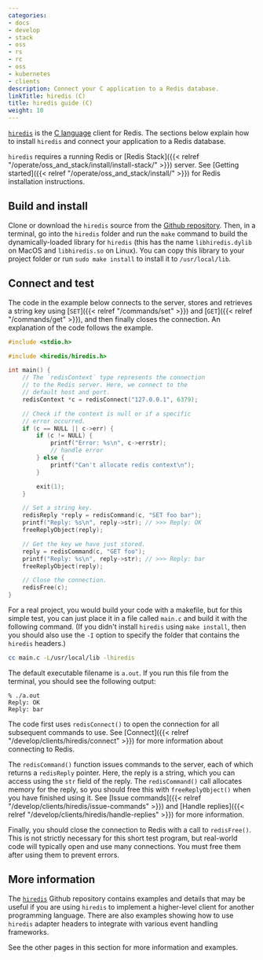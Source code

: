 ```yaml
---
categories:
- docs
- develop
- stack
- oss
- rs
- rc
- oss
- kubernetes
- clients
description: Connect your C application to a Redis database.
linkTitle: hiredis (C)
title: hiredis guide (C)
weight: 10
---
```


[`hiredis`](https://github.com/redis/hiredis) is the
[C language](https://en.wikipedia.org/wiki/C_(programming_language))
client for Redis.
The sections below explain how to install `hiredis` and connect your application
to a Redis database.

`hiredis` requires a running Redis or [Redis Stack]({{< relref "/operate/oss_and_stack/install/install-stack/" >}}) server. See [Getting started]({{< relref "/operate/oss_and_stack/install/" >}}) for Redis installation instructions.

## Build and install

Clone or download the `hiredis` source from the [Github repository](https://github.com/redis/hiredis).
Then, in a terminal, go into the `hiredis` folder and run the `make` command to build
the dynamically-loaded library for `hiredis` (this has the name `libhiredis.dylib` on
MacOS and `libhiredis.so` on Linux). You can copy this library to your
project folder or run `sudo make install` to install it to `/usr/local/lib`.

## Connect and test

The code in the example below connects to the server, stores and retrieves
a string key using [`SET`]({{< relref "/commands/set" >}}) and
[`GET`]({{< relref "/commands/get" >}}), and then finally closes the
connection. An explanation of the code follows the example.

```c
#include <stdio.h>

#include <hiredis/hiredis.h>

int main() {
    // The `redisContext` type represents the connection
    // to the Redis server. Here, we connect to the
    // default host and port.
    redisContext *c = redisConnect("127.0.0.1", 6379);

    // Check if the context is null or if a specific
    // error occurred.
    if (c == NULL || c->err) {
        if (c != NULL) {
            printf("Error: %s\n", c->errstr);
            // handle error
        } else {
            printf("Can't allocate redis context\n");
        }

        exit(1);
    }

    // Set a string key.
    redisReply *reply = redisCommand(c, "SET foo bar");
    printf("Reply: %s\n", reply->str); // >>> Reply: OK
    freeReplyObject(reply);

    // Get the key we have just stored.
    reply = redisCommand(c, "GET foo");
    printf("Reply: %s\n", reply->str); // >>> Reply: bar
    freeReplyObject(reply);

    // Close the connection.
    redisFree(c);
}
```

For a real project, you would build your code with a makefile, but for
this simple test, you can just place it in a file called `main.c` and
build it with the following command. (If you didn't install `hiredis`
using `make install`, then you should also use the `-I` option to
specify the folder that contains the `hiredis` headers.)

```bash
cc main.c -L/usr/local/lib -lhiredis
```

The default executable filename is `a.out`. If you run this file from
the terminal, you should see the following output:

```
% ./a.out                             
Reply: OK
Reply: bar
```

The code first uses `redisConnect()` to open the connection for
all subsequent commands to use. See
[Connect]({{< relref "/develop/clients/hiredis/connect" >}}) for
more information about connecting to Redis.

The `redisCommand()` function
issues commands to the server, each of which returns a
`redisReply` pointer. Here, the reply is a string, which you can
access using the `str` field of the reply. The `redisCommand()`
call allocates memory for the reply, so you should free this
with `freeReplyObject()` when you have finished using it.
See [Issue commands]({{< relref "/develop/clients/hiredis/issue-commands" >}})
and [Handle replies]({{< relref "/develop/clients/hiredis/handle-replies" >}})
for more information.

Finally, you should close the connection to Redis with a
call to `redisFree()`. This is not strictly necessary
for this short test program, but real-world code will typically
open and use many connections. You must free them after using them
to prevent errors.

## More information

The [`hiredis`](https://github.com/redis/hiredis) Github repository contains
examples and details that may be useful if you are using `hiredis` to
implement a higher-level client for another programming language. There are
also examples showing how to use `hiredis` adapter headers to integrate with
various event handling frameworks.

See the other pages in this section for more information and examples.
